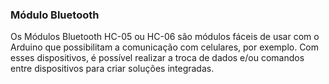 ### Módulo Bluetooth
Os Módulos Bluetooth HC-05 ou HC-06 são módulos fáceis de usar com o Arduino que possibilitam a comunicação com celulares, por exemplo. Com esses dispositivos, é possível realizar a troca de dados e/ou comandos entre dispositivos para criar soluções integradas.
